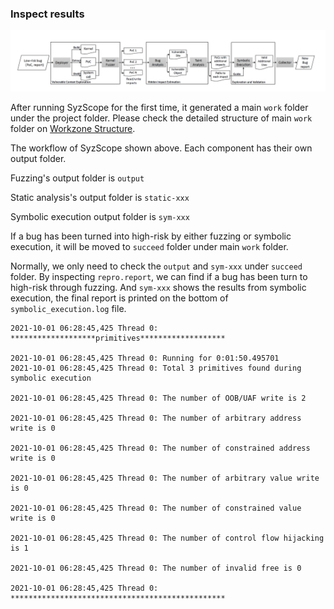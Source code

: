 ### Inspect results



![image-20211011151908487](./resource/workflow.png)



After running SyzScope for the first time, it generated a main `work` folder under the project folder. Please check the detailed structure of main `work` folder on [Workzone Structure](./workzone_structure.md).



The workflow of SyzScope shown above. Each component has their own output folder.

Fuzzing's output folder is `output` 

Static analysis's output folder is `static-xxx`

Symbolic execution output folder is `sym-xxx`



If a bug has been turned into high-risk by either fuzzing or symbolic execution, it will be moved to `succeed` folder under main `work` folder.



Normally, we only need to check the `output` and `sym-xxx` under `succeed` folder. By inspecting `repro.report`, we can find if a bug has been turn to high-risk through fuzzing. And `sym-xxx` shows the results from symbolic execution, the final report is printed on the bottom of `symbolic_execution.log` file.

```
2021-10-01 06:28:45,425 Thread 0: *******************primitives*******************

2021-10-01 06:28:45,425 Thread 0: Running for 0:01:50.495701
2021-10-01 06:28:45,425 Thread 0: Total 3 primitives found during symbolic execution

2021-10-01 06:28:45,425 Thread 0: The number of OOB/UAF write is 2

2021-10-01 06:28:45,425 Thread 0: The number of arbitrary address write is 0

2021-10-01 06:28:45,425 Thread 0: The number of constrained address write is 0

2021-10-01 06:28:45,425 Thread 0: The number of arbitrary value write is 0

2021-10-01 06:28:45,425 Thread 0: The number of constrained value write is 0

2021-10-01 06:28:45,425 Thread 0: The number of control flow hijacking is 1

2021-10-01 06:28:45,425 Thread 0: The number of invalid free is 0

2021-10-01 06:28:45,425 Thread 0: ************************************************
```

